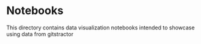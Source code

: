 # Notebooks

This directory contains data visualization notebooks intended to showcase using data from gitstractor